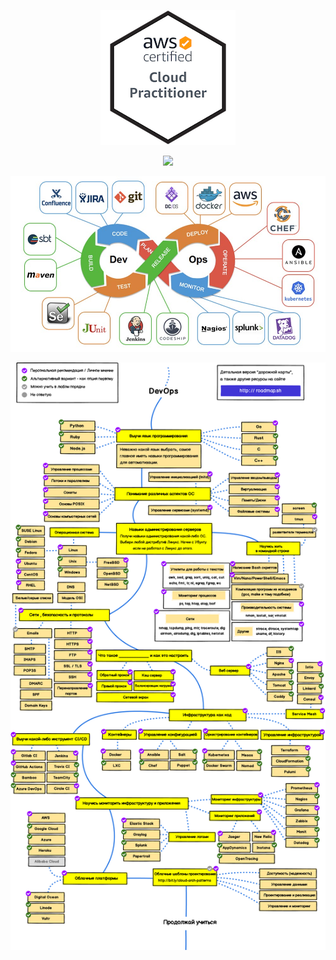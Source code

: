 <div style="text-align:center;">
<p style="text-align:center;"><img src="aws-certified-cloud-practitioner.png"></p>
<p style="text-align:center;"><img src="aws-certified-sysops-administrator-associate"></p>
<p><img src="devops.jpeg"></p>

<p><img src="devops2.jpg"></p>
</div>